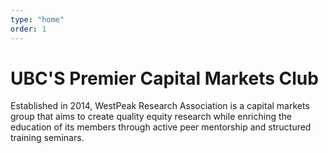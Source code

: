 ```yaml
---
type: "home"
order: 1
---
```


# UBC'S Premier Capital Markets Club

Established in 2014, WestPeak Research Association is a capital markets group that aims to create quality equity research
while enriching the education of its members through active peer mentorship and structured training seminars.
